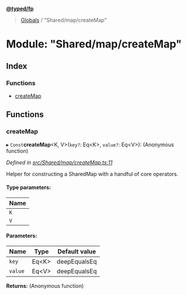 **[@typed/fp](../README.md)**

> [Globals](../globals.md) / "Shared/map/createMap"

# Module: "Shared/map/createMap"

## Index

### Functions

* [createMap](_shared_map_createmap_.md#createmap)

## Functions

### createMap

▸ `Const`**createMap**\<K, V>(`key?`: Eq\<K>, `value?`: Eq\<V>): (Anonymous function)

*Defined in [src/Shared/map/createMap.ts:11](https://github.com/TylorS/typed-fp/blob/41076ce/src/Shared/map/createMap.ts#L11)*

Helper for constructing a SharedMap with a handful of core operators.

#### Type parameters:

Name |
------ |
`K` |
`V` |

#### Parameters:

Name | Type | Default value |
------ | ------ | ------ |
`key` | Eq\<K> | deepEqualsEq |
`value` | Eq\<V> | deepEqualsEq |

**Returns:** (Anonymous function)

